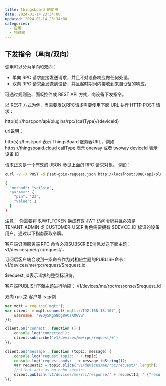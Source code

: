 ```yaml
---
title: thingsboard 的使用
date: 2024-01-14 23:34:00
updated: 2024-01-14 23:34:00
categories:
  - 应用
  - 物联网
---
```


## 下发指令（单向/双向）

调用可以分为单向和双向：

* 单向 RPC 请求直接发送请求，并且不对设备响应做任何处理。
* 双向 RPC 请求会发送到设备，并且超时期间内接收到来自设备的响应。

可通过规则链、面板控件或 REST API 方式，向设备下发指令。

以 REST 方式为例，当需要发送RPC请求需要使用下面 URL 执行 HTTP POST 请求：

http(s)://host:port/api/plugins/rpc/{callType}/{deviceId}

url说明：

http(s)://host:port 表示 ThingsBoard 服务器URL，例如 https://thingsboard.cloud
callType 表示 oneway 或者 twoway
deviceId 表示设备 ID

<!-- more -->

请求正文是一个有效的 JSON 参见上面的 RPC 请求对象。
例如：

```sh
curl -v -X POST -d @set-gpio-request.json http://localhost:8080/api/plugins/rpc/twoway/$DEVICE_ID \--header "Content-Type:application/json" \--header "X-Authorization: $JWT_TOKEN"

{
  "method": "setGpio",
  "params": {
    "pin": "23",
    "value": 1
  }
}
```

注意： 你需要将 $JWT_TOKEN 换成有效 JWT 访问令牌并且必须是 TENANT_ADMIN 或 CUSTOMER_USER 角色需要拥有 $DEVICE_ID 标识的设备用户，通过以下指南获取令牌。

客户端订阅服务端 RPC 命令必须SUBSCRIBE消息发送下面主题：
v1/devices/me/rpc/request/+

订阅后客户端会收到一条命令作为对相应主题的PUBLISH命令：
v1/devices/me/rpc/request/$request_id

$request_id表示请求的整型标识符。

客户端PUBLISH下面主题进行响应：
v1/devices/me/rpc/response/$request_id

双向 rpc 之 客户端 js 示例

```js
var mqtt = require('mqtt');
var client  = mqtt.connect('mqtt://192.168.18.107',{
    username: '9SOy5KgGNbg8AOsXOGVu'
});

client.on('connect', function () {
    console.log('connected');
    client.subscribe('v1/devices/me/rpc/request/+')
});

client.on('message', function (topic, message) {
    console.log('request.topic: ' + topic);
    console.log('request.body: ' + message.toString());
    var requestId = topic.slice('v1/devices/me/rpc/request/'.length);
    //client acts as an echo service
    client.publish('v1/devices/me/rpc/response/' + requestId, ' {"result" : "ok"}');
});
```
